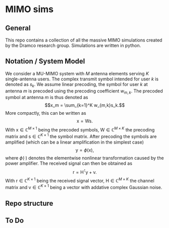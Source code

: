 # MIMO sims

## General
This repo contains a collection of all the massive MIMO simulations created by the Dramco research group. Simulations are written in python.

## Notation / System Model
We consider a MU-MIMO system with $M$ antenna elements serving $K$ single-antenna users. The complex transmit symbol intended for user $k$ is denoted as $s_k$. We assume linear precoding, the symbol for user $k$ at antenna $m$ is precoded using the precoding coefficient $w_{m,k}$. The precoded symbol at antenna $m$ is thus denoted as 
$$x_m = \sum_{k=1}^K w_{m,k}s_k.$$
More compactly, this can be written as
$$\boldsymbol{\mathrm{x}} = \boldsymbol{\mathrm{W}} \boldsymbol{\mathrm{s}}.$$
With $\boldsymbol{\mathrm{x}} \in \mathbb{C}^{M\times1}$ being the precoded symbols, $\boldsymbol{\mathrm{W}} \in \mathbb{C}^{M\times K}$ the precoding matrix and $\boldsymbol{\mathrm{s}} \in \mathbb{C}^{K\times 1}$ the symbol matrix.
After precoding the symbols are amplified (which can be a linear amplification in the simplest case)
$$\boldsymbol{\mathrm{y}} = \phi(\boldsymbol{\mathrm{x}}),$$
where $\phi(\cdot)$ denotes the elementwise nonlinear transformation caused by the power amplifier.
The received signal can then be obtained as
$$\boldsymbol{\mathrm{r}} = \boldsymbol{\mathrm{H}}^{\intercal} \boldsymbol{\mathrm{y}} + \boldsymbol{\mathrm{v}}.$$
With $\boldsymbol{\mathrm{r}}\in \mathbb{C}^{K\times1}$ being the received signal vector, $\boldsymbol{\mathrm{H}} \in \mathbb{C}^{M\times K}$ the channel matrix and $\boldsymbol{\mathrm{v}}\in \mathbb{C}^{K\times1}$ being a vector with addative complex Gaussian noise.

## Repo structure

## To Do
